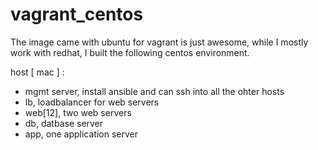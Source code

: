 # vagrant_centos

The image came with ubuntu for vagrant is just awesome, while I mostly work with redhat, I built the following centos environment. 

host [ mac ] : 
- mgmt server, install ansible and can ssh into all the ohter hosts 
- lb, loadbalancer for web servers 
- web[12], two web servers 
- db, datbase server
- app, one application server
